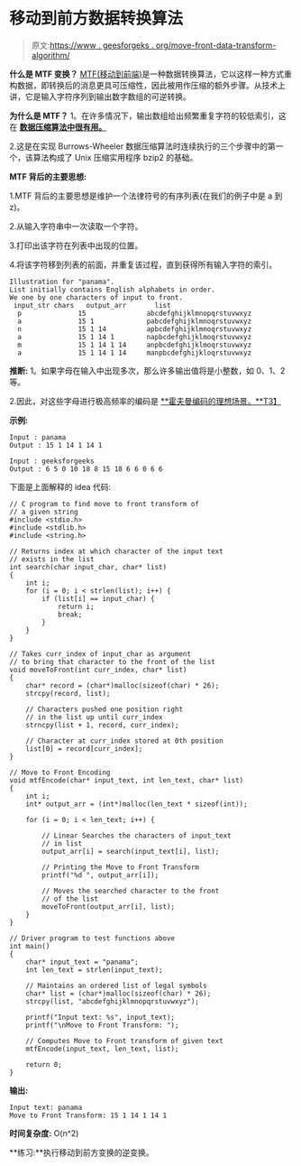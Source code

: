 # 移动到前方数据转换算法

> 原文:[https://www . geesforgeks . org/move-front-data-transform-algorithm/](https://www.geeksforgeeks.org/move-front-data-transform-algorithm/)

**什么是 MTF 变换？**
[MTF(移动到前端)](https://en.wikipedia.org/wiki/Move-to-front_transform)是一种数据转换算法，它以这样一种方式重构数据，即转换后的消息更具可压缩性，因此被用作压缩的额外步骤。从技术上讲，它是输入字符序列到输出数字数组的可逆转换。

**为什么是 MTF？**
1。在许多情况下，输出数组给出频繁重复字符的较低索引，这在 [**数据压缩算法中很有用。**](https://www.geeksforgeeks.org/greedy-algorithms-set-3-huffman-coding/)

2.这是在实现 Burrows-Wheeler 数据压缩算法时连续执行的三个步骤中的第一个，该算法构成了 Unix 压缩实用程序 bzip2 的基础。

**MTF 背后的主要思想:**

1.MTF 背后的主要思想是维护一个法律符号的有序列表(在我们的例子中是 a 到 z)。

2.从输入字符串中一次读取一个字符。

3.打印出该字符在列表中出现的位置。

4.将该字符移到列表的前面，并重复该过程，直到获得所有输入字符的索引。

```
Illustration for "panama".  
List initially contains English alphabets in order. 
We one by one characters of input to front.
 input_str chars   output_arr       list
  p              15               abcdefghijklmnopqrstuvwxyz
  a              15 1             pabcdefghijklmnoqrstuvwxyz
  n              15 1 14          apbcdefghijklmnoqrstuvwxyz
  a              15 1 14 1        napbcdefghijklmoqrstuvwxyz
  m              15 1 14 1 14     anpbcdefghijklmoqrstuvwxyz
  a              15 1 14 1 14     manpbcdefghijkloqrstuvwxyz

```

**推断:**
1。如果字母在输入中出现多次，那么许多输出值将是小整数，如 0、1、2 等。

2.因此，对这些字母进行极高频率的编码是 [**霍夫曼编码的理想场景。**T3】](https://www.geeksforgeeks.org/greedy-algorithms-set-3-huffman-coding/)

**示例:**

```
Input : panama
Output : 15 1 14 1 14 1

Input : geeksforgeeks
Output : 6 5 0 10 18 8 15 18 6 6 0 6 6 

```

下面是上面解释的 idea 代码:

```
// C program to find move to front transform of
// a given string
#include <stdio.h>
#include <stdlib.h>
#include <string.h>

// Returns index at which character of the input text
// exists in the list
int search(char input_char, char* list)
{
    int i;
    for (i = 0; i < strlen(list); i++) {
        if (list[i] == input_char) {
            return i;
            break;
        }
    }
}

// Takes curr_index of input_char as argument
// to bring that character to the front of the list
void moveToFront(int curr_index, char* list)
{
    char* record = (char*)malloc(sizeof(char) * 26);
    strcpy(record, list);

    // Characters pushed one position right
    // in the list up until curr_index
    strncpy(list + 1, record, curr_index);

    // Character at curr_index stored at 0th position
    list[0] = record[curr_index];
}

// Move to Front Encoding
void mtfEncode(char* input_text, int len_text, char* list)
{
    int i;
    int* output_arr = (int*)malloc(len_text * sizeof(int));

    for (i = 0; i < len_text; i++) {

        // Linear Searches the characters of input_text 
        // in list
        output_arr[i] = search(input_text[i], list);

        // Printing the Move to Front Transform
        printf("%d ", output_arr[i]);

        // Moves the searched character to the front 
        // of the list
        moveToFront(output_arr[i], list);
    }
}

// Driver program to test functions above
int main()
{
    char* input_text = "panama";
    int len_text = strlen(input_text);

    // Maintains an ordered list of legal symbols
    char* list = (char*)malloc(sizeof(char) * 26);
    strcpy(list, "abcdefghijklmnopqrstuvwxyz");

    printf("Input text: %s", input_text);
    printf("\nMove to Front Transform: ");

    // Computes Move to Front transform of given text
    mtfEncode(input_text, len_text, list);

    return 0;
}
```

**输出:**

```
Input text: panama
Move to Front Transform: 15 1 14 1 14 1

```

**时间复杂度:** O(n^2)

**练习:**执行移动到前方变换的逆变换。